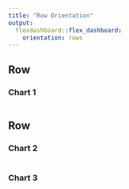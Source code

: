 ```yaml
---
title: "Row Orientation"
output: 
  flexdashboard::flex_dashboard:
    orientation: rows
---
```

    
Row
-------------------------------------
    
### Chart 1
    
```{r}
```
   
Row
-------------------------------------
    
### Chart 2
    
```{r}
```
    
### Chart 3

```{r}
```
